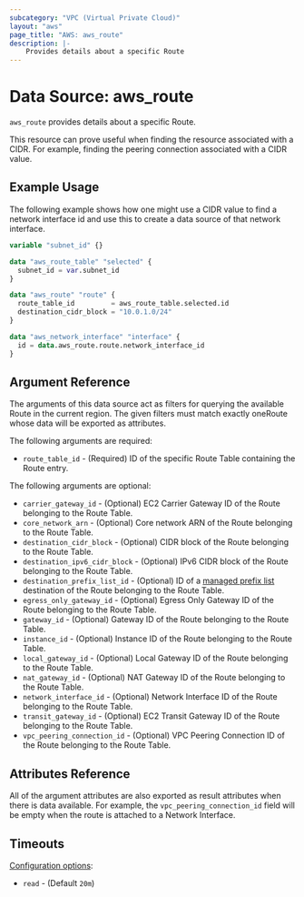 ```yaml
---
subcategory: "VPC (Virtual Private Cloud)"
layout: "aws"
page_title: "AWS: aws_route"
description: |-
    Provides details about a specific Route
---
```


# Data Source: aws_route

`aws_route` provides details about a specific Route.

This resource can prove useful when finding the resource associated with a CIDR. For example, finding the peering connection associated with a CIDR value.

## Example Usage

The following example shows how one might use a CIDR value to find a network interface id and use this to create a data source of that network interface.

```terraform
variable "subnet_id" {}

data "aws_route_table" "selected" {
  subnet_id = var.subnet_id
}

data "aws_route" "route" {
  route_table_id         = aws_route_table.selected.id
  destination_cidr_block = "10.0.1.0/24"
}

data "aws_network_interface" "interface" {
  id = data.aws_route.route.network_interface_id
}
```

## Argument Reference

The arguments of this data source act as filters for querying the available Route in the current region. The given filters must match exactly oneRoute whose data will be exported as attributes.

The following arguments are required:

* `route_table_id` - (Required) ID of the specific Route Table containing the Route entry.

The following arguments are optional:

* `carrier_gateway_id` - (Optional) EC2 Carrier Gateway ID of the Route belonging to the Route Table.
* `core_network_arn` - (Optional) Core network ARN of the Route belonging to the Route Table.
* `destination_cidr_block` - (Optional) CIDR block of the Route belonging to the Route Table.
* `destination_ipv6_cidr_block` - (Optional) IPv6 CIDR block of the Route belonging to the Route Table.
* `destination_prefix_list_id` - (Optional) ID of a [managed prefix list](ec2_managed_prefix_list.html) destination of the Route belonging to the Route Table.
* `egress_only_gateway_id` - (Optional) Egress Only Gateway ID of the Route belonging to the Route Table.
* `gateway_id` - (Optional) Gateway ID of the Route belonging to the Route Table.
* `instance_id` - (Optional) Instance ID of the Route belonging to the Route Table.
* `local_gateway_id` - (Optional) Local Gateway ID of the Route belonging to the Route Table.
* `nat_gateway_id` - (Optional) NAT Gateway ID of the Route belonging to the Route Table.
* `network_interface_id` - (Optional) Network Interface ID of the Route belonging to the Route Table.
* `transit_gateway_id` - (Optional) EC2 Transit Gateway ID of the Route belonging to the Route Table.
* `vpc_peering_connection_id` - (Optional) VPC Peering Connection ID of the Route belonging to the Route Table.

## Attributes Reference

All of the argument attributes are also exported as result attributes when there is data available. For example, the `vpc_peering_connection_id` field will be empty when the route is attached to a Network Interface.

## Timeouts

[Configuration options](https://www.terraform.io/docs/configuration/blocks/resources/syntax.html#operation-timeouts):

- `read` - (Default `20m`)
